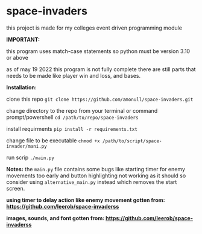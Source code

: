 # space-invaders

this project is made for my colleges event driven programming module

**IMPORTANT:**

this program uses match-case statements so python must be version 3.10 or above

as of may 19 2022 this program is not fully complete there are still parts that needs to be made like player win and loss, and bases.

**Installation:**

clone this repo ```git clone https://github.com/amonull/space-invaders.git```

change directory to the repo from your terminal or command prompt/powershell  ```cd /path/to/repo/space-invaders```

install requirments ```pip install -r requirements.txt```

change file to be executable ```chmod +x /path/to/script/space-invader/mani.py ```

run scrip ```./main.py```

**Notes:**
the ```main.py``` file contains some bugs like starting timer for enemy movements too early and button highlighting not working as it should so consider using ```alternative_main.py``` instead which removes the start screen.


**using timer to delay action like enemy movement gotten from: https://github.com/leerob/space-invaderss**

**images, sounds, and font gotten from: https://github.com/leerob/space-invaderss**
